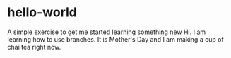 # hello-world
A simple exercise to get me started learning something new
Hi. I am learning how to use branches. It is Mother's Day and I am making a cup of chai tea right now.
